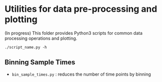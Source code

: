 # Utilities for data pre-processing and plotting
(In progress) This folder provides Python3 scripts for common data processing operations and plotting.

```
./script_name.py -h
```


## Binning Sample Times
* `bin_sample_times.py` : reduces the number of time points by binning